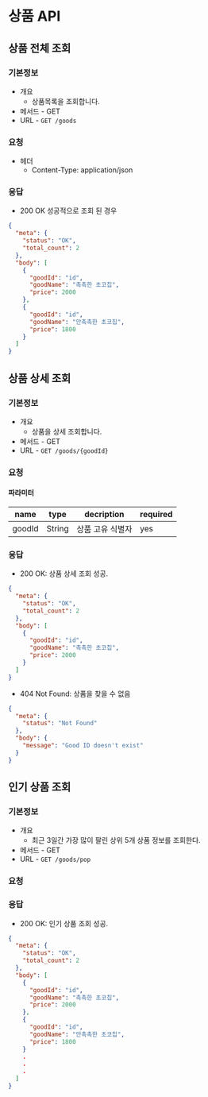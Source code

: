 # 상품 API
## 상품 전체 조회
### 기본정보
- 개요
  - 상품목록을 조회합니다.
- 메서드 - GET
- URL - `GET /goods`
### 요청
- 헤더
    - Content-Type: application/json
### 응답
- 200 OK 성공적으로 조회 된 경우
```json
{
  "meta": {
    "status": "OK",
    "total_count": 2
  },
  "body": [
    {
      "goodId": "id",
      "goodName": "촉촉한 초코칩",
      "price": 2000
    },
    {
      "goodId": "id",
      "goodName": "안촉촉한 초코칩",
      "price": 1800
    }
  ]
}
```
## 상품 상세 조회
### 기본정보
- 개요
  - 상품을 상세 조회합니다.
- 메서드 - GET
- URL - `GET /goods/{goodId}`
### 요청
#### 파라미터
|name       |type      |decription          |required|
|-----------|----------|--------------------|--------|
|goodId     |String    |상품 고유 식별자      |yes     |
### 응답
- 200 OK: 상품 상세 조회 성공.
```json
{
  "meta": {
    "status": "OK",
    "total_count": 2
  },
  "body": [
    {
      "goodId": "id",
      "goodName": "촉촉한 초코칩",
      "price": 2000
    }
  ]
}
```
- 404 Not Found: 상품을 찾을 수 없음
```json
{
  "meta": {
    "status": "Not Found"
  },
  "body": {
    "message": "Good ID doesn't exist"
  }
}
```

## 인기 상품 조회
### 기본정보
- 개요
  - 최근 3일간 가장 많이 팔린 상위 5개 상품 정보를 조회한다.
- 메서드 - GET
- URL - `GET /goods/pop`
### 요청
### 응답
- 200 OK: 인기 상품 조회 성공.
```json
{
  "meta": {
    "status": "OK",
    "total_count": 2
  },
  "body": [
    {
      "goodId": "id",
      "goodName": "촉촉한 초코칩",
      "price": 2000
    },
    {
      "goodId": "id",
      "goodName": "안촉촉한 초코칩",
      "price": 1800
    }
    .
    .
    .
  ]
}
```